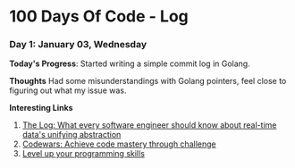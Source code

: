 # 100 Days Of Code - Log

### Day 1: January 03, Wednesday

**Today's Progress**: Started writing a simple commit log in Golang.

**Thoughts** Had some misunderstandings with Golang pointers, feel close to figuring out what my issue was.

**Interesting Links**
1. [The Log: What every software engineer should know about real-time data's unifying abstraction](https://engineering.linkedin.com/distributed-systems/log-what-every-software-engineer-should-know-about-real-time-datas-unifying)
2. [Codewars: Achieve code mastery through challenge](https://www.codewars.com)
3. [Level up your programming skills](http://exercism.io/)
